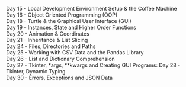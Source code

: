Day 15 - Local Development Environment Setup & the Coffee Machine\
Day 16 - Object Oriented Programming (OOP)\
Day 18 - Turtle & the Graphical User Interface (GUI)\
Day 19 - Instances, State and Higher Order Functions\
Day 20 - Animation & Coordinates\
Day 21 - Inheritance & List Slicing\
Day 24 - Files, Directories and Paths\
Day 25 - Working with CSV Data and the Pandas Library\
Day 26 - List and Dictionary Comprehension\
Day 27 - Tkinter, *args, **kwargs and Creating GUI Programs\: Day 28 - Tkinter, Dynamic Typing\
Day 30 - Errors, Exceptions and JSON Data